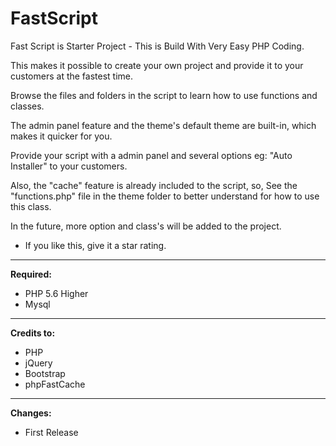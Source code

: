 # FastScript
Fast Script is Starter Project - This is Build With Very Easy PHP Coding.

This makes it possible to create your own project and provide it to your customers at the fastest time.

Browse the files and folders in the script to learn how to use functions and classes.

The admin panel feature and the theme's default theme are built-in, which makes it quicker for you.

Provide your script with a admin panel and several options eg: "Auto Installer" to your customers.

Also, the "cache" feature is already included to the script, so, See the "functions.php" file in the theme folder to better understand for how to use this class.

In the future, more option and class's will be added to the project.


* If you like this, give it a star rating.

<hr/>

<b>Required:</b>
<ul>
  <li>PHP 5.6 Higher</li>
  <li>Mysql</li>
</ul>

<hr/>

<b>Credits to:</b>
<ul>
  <li>PHP</li>
  <li>jQuery</li>
  <li>Bootstrap</li>
  <li>phpFastCache</li>
</ul>

<hr/>

<b>Changes:</b>
<ul>
  <li>First Release</li>
</ul>

